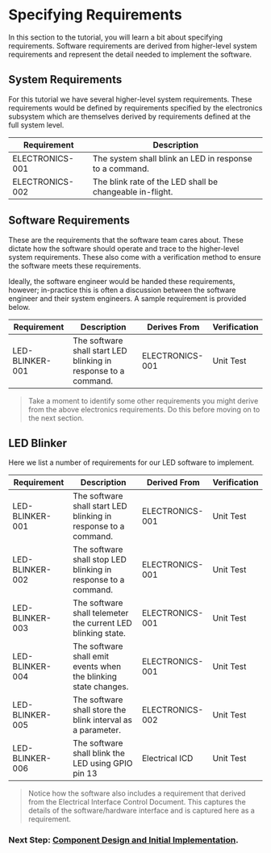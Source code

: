 # Specifying Requirements

In this section to the tutorial, you will learn a bit about specifying requirements. Software requirements are derived from higher-level system requirements and represent the detail needed to implement the software.

## System Requirements

For this tutorial we have several higher-level system requirements. These requirements would be defined by requirements specified by the electronics subsystem which are themselves derived by requirements defined at the full system level.

| Requirement     | Description                                              |
|-----------------|----------------------------------------------------------|
| ELECTRONICS-001 | The system shall blink an LED in response to a command.  |
| ELECTRONICS-002 | The blink rate of the LED shall be changeable in-flight. |

## Software Requirements

These are the requirements that the software team cares about. These dictate how the software should operate and trace to the higher-level system requirements. These also come with a verification method to ensure the software meets these requirements.

Ideally, the software engineer would be handed these requirements, however; in-practice this is often a discussion between the software engineer and their system engineers. A sample requirement is provided below.

| Requirement     | Description                                                     | Derives From    | Verification |
|-----------------|-----------------------------------------------------------------|-----------------|--------------|
| LED-BLINKER-001 | The software shall start LED blinking in response to a command. | ELECTRONICS-001 | Unit Test    |

> Take a moment to identify some other requirements you might derive from the above electronics requirements. Do this before moving on to the next section.

## LED Blinker

Here we list a number of requirements for our LED software to implement.

| Requirement     | Description                                                     | Derived From    | Verification |
|-----------------|-----------------------------------------------------------------|-----------------|--------------|
| LED-BLINKER-001 | The software shall start LED blinking in response to a command. | ELECTRONICS-001 | Unit Test    |
| LED-BLINKER-002 | The software shall stop LED blinking in response to a command.  | ELECTRONICS-001 | Unit Test    |
| LED-BLINKER-003 | The software shall telemeter the current LED blinking state.    | ELECTRONICS-001 | Unit Test    |
| LED-BLINKER-004 | The software shall emit events when the blinking state changes. | ELECTRONICS-001 | Unit Test    |
| LED-BLINKER-005 | The software shall store the blink interval as a parameter.     | ELECTRONICS-002 | Unit Test    |
| LED-BLINKER-006 | The software shall blink the LED using GPIO pin 13              | Electrical ICD  | Unit Test    |

> Notice how the software also includes a requirement that derived from the Electrical Interface Control Document. This captures the details of the software/hardware interface and is captured here as a requirement.

### Next Step: [Component Design and Initial Implementation](./component-implementation-1.md).
